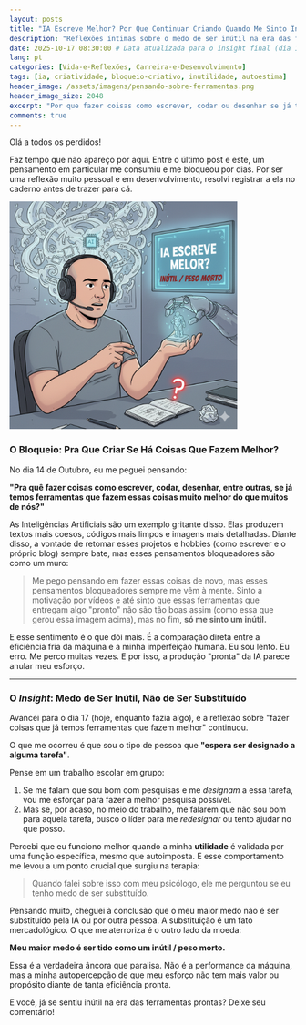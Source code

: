 ```yaml
---
layout: posts
title: "IA Escreve Melhor? Por Que Continuar Criando Quando Me Sinto Inútil"
description: "Reflexões íntimas sobre o medo de ser inútil na era das ferramentas que 'entregam' tudo pronto. A comparação com a IA e a busca por nosso valor no processo criativo."
date: 2025-10-17 08:30:00 # Data atualizada para o insight final (dia 17)
lang: pt
categories: [Vida-e-Reflexões, Carreira-e-Desenvolvimento]
tags: [ia, criatividade, bloqueio-criativo, inutilidade, autoestima]
header_image: /assets/imagens/pensando-sobre-ferramentas.png
header_image_size: 2048
excerpt: "Por que fazer coisas como escrever, codar ou desenhar se já temos ferramentas que fazem isso muito melhor que nós? Essa pergunta me persegue, mas a resposta, descobri, não está na IA."
comments: true
---
```


Olá a todos os perdidos!

Faz tempo que não apareço por aqui. Entre o último post e este, um pensamento em particular me consumiu e me bloqueou por dias. Por ser uma reflexão muito pessoal e em desenvolvimento, resolvi registrar a ela no caderno antes de trazer para cá.

<img loading='lazy' alt="pensando parecendo estar em um podcast com um quadro escrito 'IA Escreve melor (como foi ia que criou escreveu errado kkkk) INUTIL / PESO MORTO'. E com algo como se fossem pensamentos saindo de sua cabeça" src="/assets/imagens/pensando-sobre-ferramentas.png" width="400" height="400">

### O Bloqueio: Pra Que Criar Se Há Coisas Que Fazem Melhor?

No dia 14 de Outubro, eu me peguei pensando:

**"Pra quê fazer coisas como escrever, codar, desenhar, entre outras, se já temos ferramentas que fazem essas coisas muito melhor do que muitos de nós?"**

As Inteligências Artificiais são um exemplo gritante disso. Elas produzem textos mais coesos, códigos mais limpos e imagens mais detalhadas. Diante disso, a vontade de retomar esses projetos e hobbies (como escrever e o próprio blog) sempre bate, mas esses pensamentos bloqueadores são como um muro:

> Me pego pensando em fazer essas coisas de novo, mas esses pensamentos bloqueadores sempre me vêm à mente. Sinto a motivação por vídeos e até sinto que essas ferramentas que entregam algo "pronto" não são tão boas assim (como essa que gerou essa imagem acima), mas no fim, **só me sinto um inútil.**

E esse sentimento é o que dói mais. É a comparação direta entre a eficiência fria da máquina e a minha imperfeição humana. Eu sou lento. Eu erro. Me perco muitas vezes. E por isso, a produção "pronta" da IA parece anular meu esforço.

---

### O *Insight*: Medo de Ser Inútil, Não de Ser Substituído

Avancei para o dia 17 (hoje, enquanto fazia algo), e a reflexão sobre "fazer coisas que já temos ferramentas que fazem melhor" continuou.

O que me ocorreu é que sou o tipo de pessoa que **"espera ser designado a alguma tarefa"**.

Pense em um trabalho escolar em grupo:

1.  Se me falam que sou bom com pesquisas e me *designam* a essa tarefa, vou me esforçar para fazer a melhor pesquisa possível.
2.  Mas se, por acaso, no meio do trabalho, me falarem que não sou bom para aquela tarefa, busco o líder para me *redesignar* ou tento ajudar no que posso.

Percebi que eu funciono melhor quando a minha **utilidade** é validada por uma função específica, mesmo que autoimposta. E esse comportamento me levou a um ponto crucial que surgiu na terapia:

> Quando falei sobre isso com meu psicólogo, ele me perguntou se eu tenho medo de ser substituído.

Pensando muito, cheguei à conclusão que o meu maior medo não é ser substituído pela IA ou por outra pessoa. A substituição é um fato mercadológico. O que me aterroriza é o outro lado da moeda:

**Meu maior medo é ser tido como um inútil / peso morto.**

Essa é a verdadeira âncora que paralisa. Não é a performance da máquina, mas a minha autopercepção de que meu esforço não tem mais valor ou propósito diante de tanta eficiência pronta.

E você, já se sentiu inútil na era das ferramentas prontas? Deixe seu comentário!